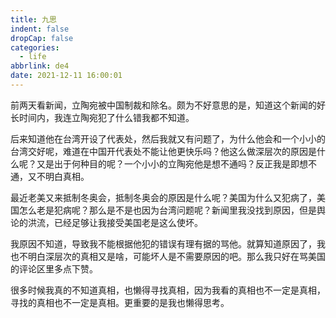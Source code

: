 ```yaml
---
title: 九思
indent: false
dropCap: false
categories:
  - life
abbrlink: de4
date: 2021-12-11 16:00:01
---
```


前两天看新闻，立陶宛被中国制裁和除名。颇为不好意思的是，知道这个新闻的好长时间内，我连立陶宛犯了什么错我都不知道。

后来知道他在台湾开设了代表处，然后我就又有问题了，为什么他会和一个小小的台湾交好呢，难道在中国开代表处不能让他更快乐吗？他这么做深层次的原因是什么呢？又是出于何种目的呢？一个小小的立陶宛他是想不通吗？反正我是即想不通，又不明白真相。

最近老美又来抵制冬奥会，抵制冬奥会的原因是什么呢？美国为什么又犯病了，美国怎么老是犯病呢？那么是不是也因为台湾问题呢？新闻里我没找到原因，但是舆论的洪流，已经足够让我接受美国老是这么使坏。

我原因不知道，导致我不能根据他犯的错误有理有据的骂他。就算知道原因了，我也不明白深层次的真相又是啥，可能坏人是不需要原因的吧。那么我只好在骂美国的评论区里多点下赞。

很多时候我真的不知道真相，也懒得寻找真相，因为我看的真相也不一定是真相，寻找的真相也不一定是真相。更重要的是我也懒得思考。
